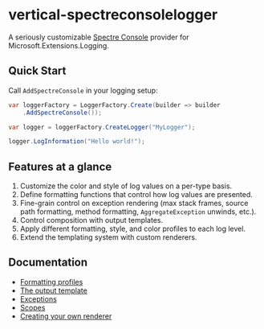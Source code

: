 # vertical-spectreconsolelogger

A seriously customizable [Spectre Console](https://spectreconsole.net/) provider for Microsoft.Extensions.Logging.

## Quick Start

Call `AddSpectreConsole` in your logging setup:

```csharp
var loggerFactory = LoggerFactory.Create(builder => builder
    .AddSpectreConsole());

var logger = loggerFactory.CreateLogger("MyLogger");

logger.LogInformation("Hello world!");
```

## Features at a glance

1. Customize the color and style of log values on a per-type basis.
2. Define formatting functions that control how log values are presented.
3. Fine-grain control on exception rendering (max stack frames, source path formatting, method formatting, `AggregateException` unwinds, etc.).
4. Control composition with output templates.
5. Apply different formatting, style, and color profiles to each log level.
6. Extend the templating system with custom renderers.

## Documentation

- [Formatting profiles](docs/formatting-profiles)
- [The output template](docs/something)
- [Exceptions](docs/something)
- [Scopes](docs/something)
- [Creating your own renderer](docs/something)

